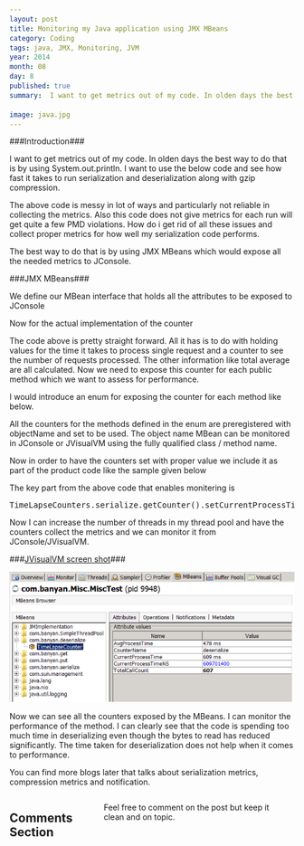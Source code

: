 ```yaml
---
layout: post
title: Monitoring my Java application using JMX MBeans
category: Coding
tags: java, JMX, Monitoring, JVM
year: 2014
month: 08
day: 8
published: true
summary:  I want to get metrics out of my code. In olden days the best way to do that is by using System.out.println. I want to use the below code and see how fast it takes to run serialization and deserialization along with gzip compression.

image: java.jpg
---
```

###Introduction###

I want to get metrics out of my code. In olden days the best way to do that is by using System.out.println. I want to use the below code and see how fast it takes to run serialization and deserialization along with gzip compression.

<script src="https://gist.github.com/vallur/976be1ccf23066e59d87.js"></script>

The above code is messy in lot of ways and particularly not reliable in collecting the metrics. Also this code does not give metrics for each run will get quite a few PMD violations. How do i get rid of all these issues and collect proper metrics for how well my serialization code performs.

The best way to do that is by using JMX MBeans which would expose all the needed metrics to JConsole.

###JMX MBeans###

We define our MBean interface that holds all the attributes to be exposed to JConsole

<script src="https://gist.github.com/vallur/f9392eb6fcdd1aa297f9.js"></script>

Now for the actual implementation of the counter

<script src="https://gist.github.com/vallur/02004e61c73290acbf48.js"></script>

The code above is pretty straight forward. All it has is to do with holding values for the time it takes to process single request and a counter to see the number of requests processed. The other information like total average are all calculated. Now we need to expose this counter for each public method which we want to assess for performance.

I would introduce an enum for exposing the counter for each method like below.

<script src="https://gist.github.com/vallur/b90dd2c075ffa69cc282.js"></script>

All the counters for the methods defined in the enum are preregistered with objectName and set to be used. The object name MBean can be monitored in JConsole or JVisualVM using the fully qualified class / method name. 

Now in order to have the counters set with proper value we include it as part of the product code like the sample given below

<script src="https://gist.github.com/vallur/3bc52fcbbaf3105fdbc8.js"></script>

The key part from the above code that enables monitering is <pre>TimeLapseCounters.serialize.getCounter().setCurrentProcessTimeNS(time);</pre>

Now I can increase the number of threads in my thread pool and have the counters collect the metrics and we can monitor it from JConsole/JVisualVM.

###<u>JVisualVM screen shot</u>###

![JMX Monitoring](/img/posts/miscjmx.png)

Now we can see all the counters exposed by the MBeans. I can monitor the performance of the method. I can clearly see that the code is spending too much time in deserializing even though the bytes to read has reduced significantly. The time taken for deserialization does not help when it comes to performance.

You can find more blogs later that talks about serialization metrics, compression metrics and notification.

<div class="row">	
    <div class="span9 columns">    
		<h2>Comments Section</h2>
	    <p>Feel free to comment on the post but keep it clean and on topic.</p>	
		<div id="disqus_thread"></div>
		<script type="text/javascript">
			/* * * CONFIGURATION VARIABLES: EDIT BEFORE PASTING INTO YOUR WEBPAGE * * */
			var disqus_shortname = 'vallur'; // required: replace example with your forum shortname
			var disqus_identifier = '{{ page.url }}';
			var disqus_url = 'http://erjjones.github.com{{ page.url }}';
			
			/* * * DON'T EDIT BELOW THIS LINE * * */
			(function() {
				var dsq = document.createElement('script'); dsq.type = 'text/javascript'; dsq.async = true;
				dsq.src = 'http://' + disqus_shortname + '.disqus.com/embed.js';
				(document.getElementsByTagName('head')[0] || document.getElementsByTagName('body')[0]).appendChild(dsq);
			})();
		</script>
		<noscript>Please enable JavaScript to view the <a href="http://disqus.com/?ref_noscript">comments powered by Disqus.</a></noscript>
		<a href="http://disqus.com" class="dsq-brlink">blog comments powered by <span class="logo-disqus">Disqus</span></a>
	</div>
</div>

<!-- Twitter -->
<script>!function(d,s,id){var js,fjs=d.getElementsByTagName(s)[0];if(!d.getElementById(id)){js=d.createElement(s);js.id=id;js.src="//platform.twitter.com/widgets.js";fjs.parentNode.insertBefore(js,fjs);}}(document,"script","twitter-wjs");</script>

<!-- Google + -->
<script type="text/javascript">
  (function() {
    var po = document.createElement('script'); po.type = 'text/javascript'; po.async = true;
    po.src = 'https://apis.google.com/js/plusone.js';
    var s = document.getElementsByTagName('script')[0]; s.parentNode.insertBefore(po, s);
  })();
</script>
